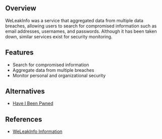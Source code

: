 ## Overview
WeLeakInfo was a service that aggregated data from multiple data breaches, allowing users to search for compromised information such as email addresses, usernames, and passwords. Although it has been taken down, similar services exist for security monitoring.

## Features
- Search for compromised information
- Aggregate data from multiple breaches
- Monitor personal and organizational security

## Alternatives
- [Have I Been Pwned](https://haveibeenpwned.com/)

## References
- [WeLeakInfo Information](https://www.zdnet.com/article/fbi-seizes-weleakinfo-com-domain-for-selling-access-to-hacked-data/)
